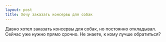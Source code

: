 ```yaml
---
layout: post 
title: Хочу заказать консервы для собак 
--- 
```

Давно хотел заказать консервы для собак, но постоянно откладывал. Сейчас уже нужно прямо срочно. Не знаете, к кому лучше обратиться?